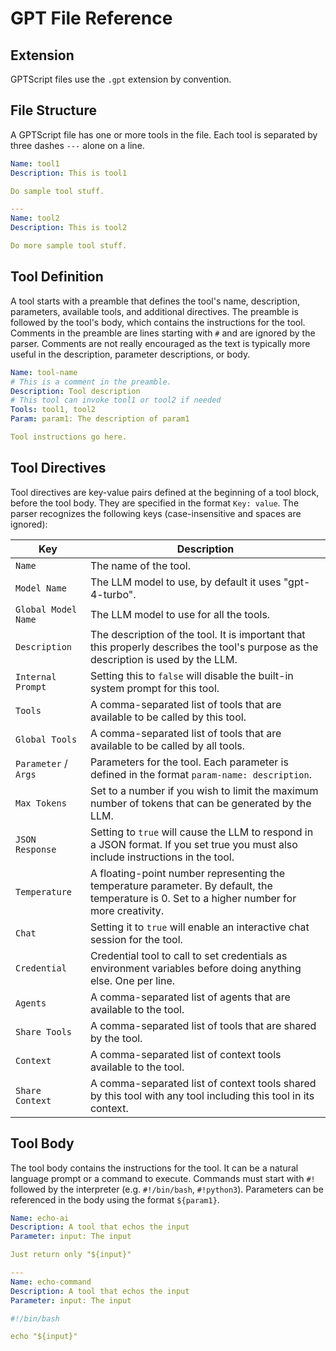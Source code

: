 # GPT File Reference

## Extension

GPTScript files use the `.gpt` extension by convention.

## File Structure

A GPTScript file has one or more tools in the file. Each tool is separated by three dashes `---` alone on a line.

```yaml
Name: tool1
Description: This is tool1

Do sample tool stuff.

---
Name: tool2
Description: This is tool2

Do more sample tool stuff.
```

## Tool Definition

A tool starts with a preamble that defines the tool's name, description, parameters, available tools, and additional directives.
The preamble is followed by the tool's body, which contains the instructions for the tool. Comments in
the preamble are lines starting with `#` and are ignored by the parser. Comments are not really encouraged
as the text is typically more useful in the description, parameter descriptions, or body.

```yaml
Name: tool-name
# This is a comment in the preamble.
Description: Tool description
# This tool can invoke tool1 or tool2 if needed
Tools: tool1, tool2
Param: param1: The description of param1

Tool instructions go here.
```

## Tool Directives

Tool directives are key-value pairs defined at the beginning of a tool block, before the tool body.
They are specified in the format `Key: value`. The parser recognizes the following keys (case-insensitive and spaces are ignored):

| Key                  | Description                                                                                                                                   |
|----------------------|-----------------------------------------------------------------------------------------------------------------------------------------------|
| `Name`               | The name of the tool.                                                                                                                         |
| `Model Name`         | The LLM model to use, by default it uses "gpt-4-turbo".                                                                                       |
| `Global Model Name`  | The LLM model to use for all the tools.                                                                                                       |
| `Description`        | The description of the tool. It is important that this properly describes the tool's purpose as the description is used by the LLM.           |
| `Internal Prompt`    | Setting this to `false` will disable the built-in system prompt for this tool.                                                                |
| `Tools`              | A comma-separated list of tools that are available to be called by this tool.                                                                 |
| `Global Tools`       | A comma-separated list of tools that are available to be called by all tools.                                                                 |
| `Parameter` / `Args` | Parameters for the tool. Each parameter is defined in the format `param-name: description`.                                                   |
| `Max Tokens`         | Set to a number if you wish to limit the maximum number of tokens that can be generated by the LLM.                                           |
| `JSON Response`      | Setting to `true` will cause the LLM to respond in a JSON format. If you set true you must also include instructions in the tool.             |
| `Temperature`        | A floating-point number representing the temperature parameter. By default, the temperature is 0. Set to a higher number for more creativity. |
| `Chat`               | Setting it to `true` will enable an interactive chat session for the tool.                                                                    |
| `Credential`         | Credential tool to call to set credentials as environment variables before doing anything else. One per line.                                 |
| `Agents`             | A comma-separated list of agents that are available to the tool.                                                                              | 
| `Share Tools`        | A comma-separated list of tools that are shared by the tool.                                                                                  |
| `Context`            | A comma-separated list of context tools available to the tool.                                                                                |
| `Share Context`      | A comma-separated list of context tools shared by this tool with any tool including this tool in its context.                                 | 

## Tool Body

The tool body contains the instructions for the tool. It can be a natural language prompt or
a command to execute. Commands must start with `#!` followed by the interpreter (e.g. `#!/bin/bash`, `#!python3`).
Parameters can be referenced in the body using the format `${param1}`.

```yaml
Name: echo-ai
Description: A tool that echos the input
Parameter: input: The input

Just return only "${input}"

---
Name: echo-command
Description: A tool that echos the input
Parameter: input: The input

#!/bin/bash

echo "${input}"
```
